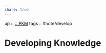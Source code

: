 ```yaml
---
share: true
---
```

up :: [∴ PKM](./%E2%88%B4-PKM.md)
tags :: #note/develop 

# Developing Knowledge